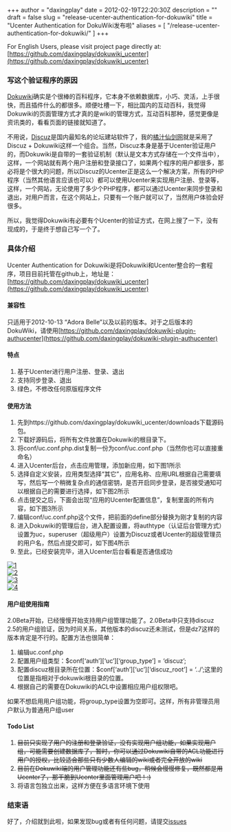 +++
author = "daxingplay"
date = 2012-02-19T22:20:30Z
description = ""
draft = false
slug = "release-ucenter-authentication-for-dokuwiki"
title = "Ucenter Authentication for DokuWiki发布啦"
aliases = [
    "/release-ucenter-authentication-for-dokuwiki/"
]
+++


For English Users, please visit project page directly at: [https://github.com/daxingplay/dokuwiki_ucenter](https://github.com/daxingplay/dokuwiki_ucenter)

### 写这个验证程序的原因

[Dokuwiki](http://www.dokuwiki.org)确实是个很棒的百科程序，它本身不依赖数据库，小巧、灵活，上手很快，而且插件什么的都很多。顺便吐槽一下，相比国内的互动百科，我觉得Dokuwiki的页面管理方式才真的是wiki的管理方式，互动百科那种，感觉更像是资讯类的，看看页面的链接就知道了。

不用说，[Discuz](http://www.discuz.net)是国内最知名的论坛建站软件了，我的[橘汁仙剑网](http://www.ojpal.com)就是采用了Discuz + Dokuwiki这样一个组合。当然，Discuz本身是基于Ucenter验证用户的，而Dokuwiki是自带的一套验证机制（默认是文本方式存储在一个文件当中），这样，一个网站就有两个用户注册和登录接口了，如果两个程序的用户都很多，那必将是个很大的问题，所以Discuz的Ucenter正是这么一个解决方案，所有的PHP程序（当然其他语言应该也可以）都可以使用Ucenter来实现用户注册、登录等，这样，一个网站，无论使用了多少个PHP程序，都可以通过Ucenter来同步登录和退出，对用户而言，在这个网站上，只要有一个账户就可以了，当然用户体验会好很多。

所以，我觉得Dokuwiki有必要有个Ucenter的验证方式，在网上搜了一下，没有现成的，于是终于想自己写一个了。

### 具体介绍

Ucenter Authentication for Dokuwiki是将Dokuwiki和Ucenter整合的一套程序，项目目前托管在github上，地址是：[https://github.com/daxingplay/dokuwiki_ucenter](https://github.com/daxingplay/dokuwiki_ucenter)

#### 兼容性

只适用于2012-10-13 “Adora Belle”以及以前的版本。对于之后版本的DokuWiki，请使用[https://github.com/daxingplay/dokuwiki-plugin-authucenter](https://github.com/daxingplay/dokuwiki-plugin-authucenter)

#### 特点

1. 基于Ucenter进行用户注册、登录、退出
2. 支持同步登录、退出
3. 绿色，不修改任何原版程序文件

#### 使用方法

1. 先到https://github.com/daxingplay/dokuwiki_ucenter/downloads下载源码包。
2. 下载好源码后，将所有文件放置在Dokuwiki的根目录下。
3. 将conf/uc.conf.php.dist复制一份为conf/uc.conf.php（当然你也可以直接重命名）
4. 进入Ucenter后台，点击应用管理，添加新应用，如下图1所示
5. 选择自定义安装，应用类型选择“其它”，应用名称、应用URL根据自己需要填写，然后写一个稍微复杂点的通信密钥，是否开启同步登录，是否接受通知可以根据自己的需要进行选择，如下图2所示
6. 点击提交之后，下面会出现“应用的Ucenter配置信息”，复制里面的所有内容，如下图3所示
7. 编辑conf/uc.conf.php这个文件，把前面的define部分替换为刚才复制的内容
8. 进入Dokuwiki的管理后台，进入配置设置，将authtype（认证后台管理方式）设置为uc，superuser（超级用户）设置为Discuz或者Ucenter的超级管理员的用户名，然后点提交即可，如下图4所示
9. 至此，已经安装完毕，进入Ucenter后台看看是否通信成功

[![](https://img2.ojcdn.com/daxingplay/2012/02/1.jpg "1")](https://daxingplay.me/website/dokuwiki/release-ucenter-authentication-for-dokuwiki.html/attachment/1-2)  
[![](https://img2.ojcdn.com/daxingplay/2012/02/2.png "2")](https://daxingplay.me/website/dokuwiki/release-ucenter-authentication-for-dokuwiki.html/attachment/2-2)  
[![](https://img2.ojcdn.com/daxingplay/2012/02/3.png "3")](https://daxingplay.me/website/dokuwiki/release-ucenter-authentication-for-dokuwiki.html/attachment/3)  
[![](https://img2.ojcdn.com/daxingplay/2012/02/4.png "4")](https://daxingplay.me/website/dokuwiki/release-ucenter-authentication-for-dokuwiki.html/attachment/4)

#### 用户组使用指南

2.0Beta开始，已经慢慢开始支持用户组管理功能了。2.0Beta中只支持discuz 2.5的用户组验证，因为时间关系，其他版本的discuz还未测试，但是dz7这样的版本肯定是不行的。配置方法也很简单：

1. 编辑uc.conf.php
2. 配置用户组类型：$conf[‘auth’][‘uc’][‘group_type’] = ‘discuz’;
3. 配置discuz根目录所在位置：$conf[‘auth’][‘uc’][‘discuz_root’] = ‘../’;这里的位置是指相对于dokuwiki根目录的位置。
4. 根据自己的需要在Dokuwiki的ACL中设置相应用户组权限吧。

如果不想启用用户组功能，将group_type设置为空即可。这样，所有非管理员用户默认为普通用户组user

#### Todo List

1. <del>目前只实现了用户的注册和登录验证，没有实现用户组功能，如果实现用户组，可能需要创建数据库了，暂时，你可以通过Dokuwiki自带的ACL功能进行用户的授权，比较适合那些只有少数人编辑的wiki或者完全开放的wiki</del>
2. <del>目前在Dokuwiki端的用户管理功能还有些bug，稍候会慢慢修复，既然都是用Ucenter了，那干脆到Ucenter里面管理用户吧！:)</del>
3. 将语言包独立出来，这样方便在多语言环境下使用

### 结束语

好了，介绍就到此啦，如果发现bug或者有任何问题，请提交[issues](https://github.com/daxingplay/dokuwiki_ucenter/issues)
